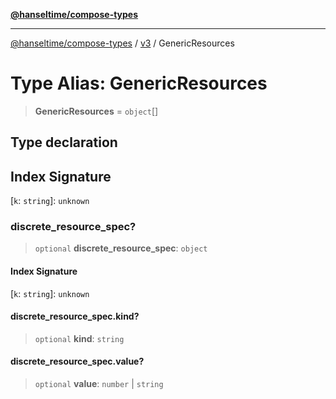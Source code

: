 [**@hanseltime/compose-types**](../../../../README.md)

***

[@hanseltime/compose-types](../../../../README.md) / [v3](../README.md) / GenericResources

# Type Alias: GenericResources

> **GenericResources** = `object`[]

## Type declaration

## Index Signature

\[`k`: `string`\]: `unknown`

### discrete\_resource\_spec?

> `optional` **discrete\_resource\_spec**: `object`

#### Index Signature

\[`k`: `string`\]: `unknown`

#### discrete\_resource\_spec.kind?

> `optional` **kind**: `string`

#### discrete\_resource\_spec.value?

> `optional` **value**: `number` \| `string`

